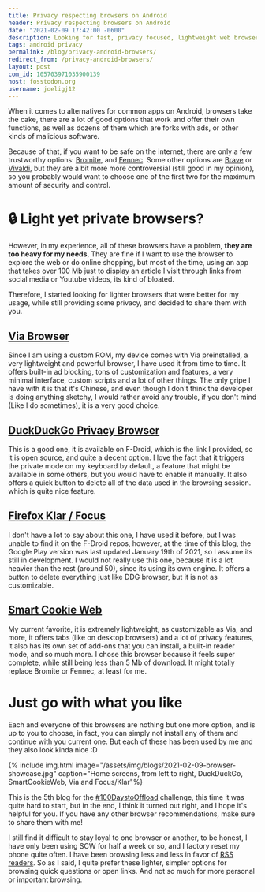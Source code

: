 ```yaml
---
title: Privacy respecting browsers on Android
header: Privacy respecting browsers on Android
date: "2021-02-09 17:42:00 -0600"
description: Looking for fast, privacy focused, lightweight web browsers for casual use? Me too...
tags: android privacy
permalink: /blog/privacy-android-browsers/
redirect_from: /privacy-android-browsers/
layout: post
com_id: 105703971035900139
host: fosstodon.org
username: joeligj12
---
```


When it comes to alternatives for common apps on Android, browsers take the cake, there are a lot of good options that work and offer their own functions, as well as dozens of them which are forks with ads, or other kinds of malicious software.

Because of that, if you want to be safe on the internet, there are only a few trustworthy options: [Bromite](https://www.bromite.org/), and [Fennec](https://f-droid.org/en/packages/org.mozilla.fennec_fdroid/). Some other options are [Brave](https://brave.com/download/) or [Vivaldi](https://vivaldi.com/), but they are a bit more more controversial (still good in my opinion), so you probably would want to choose one of the first two for the maximum amount of security and control.

# 🔒 Light yet private browsers? 

However, in my experience, all of these browsers have a problem, **they are too heavy for my needs**, They are fine if I want to use the browser to explore the web or do online shopping, but most of the time, using an app that takes over 100 Mb just to display an article I visit through links from social media or Youtube videos, its kind of bloated.

Therefore, I started looking for lighter browsers that were better for my usage, while still providing some privacy, and decided to share them with you.

## [Via Browser](https://viayoo.com/en/)

Since I am using a custom ROM, my device comes with Via preinstalled, a very lightweight and powerful browser, I have used it from time to time. It offers built-in ad blocking, tons of customization and features, a very minimal interface, custom scripts and a lot of other things. The only gripe I have with it is that it's Chinese, and even though I don't think the developer is doing anything sketchy, I would rather avoid any trouble, if you don't mind (Like I do sometimes), it is a very good choice.

## [DuckDuckGo Privacy Browser](https://f-droid.org/en/packages/com.duckduckgo.mobile.android/)

This is a good one, it is available on F-Droid, which is the link I provided, so it is open source, and quite a decent option. I love the fact that it triggers the private mode on my keyboard by default, a feature that might be available in some others, but you would have to enable it manually. It also offers a quick button to delete all of the data used in the browsing session. which is quite nice feature.

## [Firefox Klar / Focus](https://play.google.com/store/apps/details?id=org.mozilla.focus) 

I don't have a lot to say about this one, I have used it before, but I was unable to find it on the F-Droid repos, however, at the time of this blog, the Google Play version was last updated January 19th of 2021, so I assume its still in development. I would not really use this one, because it is a lot heavier than the rest (around 50), since its using its own engine. It offers a button to delete everything just like DDG browser, but it is not as customizable.

## [Smart Cookie Web](https://f-droid.org/en/packages/com.cookiegames.smartcookie/)

My current favorite, it is extremely lightweight, as customizable as Via, and more, it offers tabs (like on desktop browsers) and a lot of privacy features, it also has its own set of add-ons that you can install, a built-in reader mode, and so much more. I chose this browser because it feels super complete, while still being less than 5 Mb of download. It might totally replace Bromite or Fennec, at least for me.

# Just go with what you like

Each and everyone of this browsers are nothing but one more option, and is up to you to choose, in fact, you can simply not install any of them and continue with you current one. But each of these has been used by me and they also look kinda nice :D

{% include img.html image="/assets/img/blogs/2021-02-09-browser-showcase.jpg" caption="Home screens, from left to right, DuckDuckGo, SmartCookieWeb, Via and Focus/Klar"%}

This is the 5th blog for the [#100DaystoOffload](https://100daystooffload.com/) challenge, this time it was quite hard to start, but in the end, I think it turned out right, and I hope it's helpful for you. If you have any other browser recommendations, make sure to share them with me!

I still find it difficult to stay loyal to one browser or another, to be honest, I have only been using SCW for half a week or so, and I factory reset my phone quite often. I have been browsing less and less in favor of [RSS readers](/rss-usage). So as I said, I quite prefer these lighter, simpler options for browsing quick questions or open links. And not so much for more personal or important browsing.





